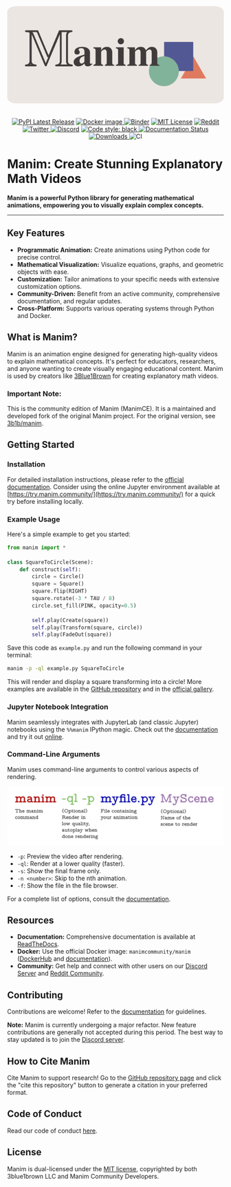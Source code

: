 <p align="center">
    <a href="https://www.manim.community/"><img src="https://raw.githubusercontent.com/ManimCommunity/manim/main/logo/cropped.png" alt="Manim Community Logo"></a>
    <br />
    <br />
</p>

<p align="center">
    <a href="https://pypi.org/project/manim/"><img src="https://img.shields.io/pypi/v/manim.svg?style=flat&logo=pypi" alt="PyPI Latest Release"></a>
    <a href="https://hub.docker.com/r/manimcommunity/manim"><img src="https://img.shields.io/docker/v/manimcommunity/manim?color=%23099cec&label=docker%20image&logo=docker" alt="Docker image"> </a>
    <a href="https://mybinder.org/v2/gh/ManimCommunity/jupyter_examples/HEAD?filepath=basic_example_scenes.ipynb"><img src="https://mybinder.org/badge_logo.svg" alt="Binder"></a>
    <a href="http://choosealicense.com/licenses/mit/"><img src="https://img.shields.io/badge/license-MIT-red.svg?style=flat" alt="MIT License"></a>
    <a href="https://www.reddit.com/r/manim/"><img src="https://img.shields.io/reddit/subreddit-subscribers/manim.svg?color=orange&label=reddit&logo=reddit" alt="Reddit" href=></a>
    <a href="https://twitter.com/manim_community/"><img src="https://img.shields.io/twitter/url/https/twitter.com/cloudposse.svg?style=social&label=Follow%20%40manim_community" alt="Twitter">
    <a href="https://www.manim.community/discord/"><img src="https://img.shields.io/discord/581738731934056449.svg?label=discord&color=yellow&logo=discord" alt="Discord"></a>
    <a href="https://github.com/psf/black"><img src="https://img.shields.io/badge/code%20style-black-000000.svg" alt="Code style: black">
    <a href="https://docs.manim.community/"><img src="https://readthedocs.org/projects/manimce/badge/?version=latest" alt="Documentation Status"></a>
    <a href="https://pepy.tech/project/manim"><img src="https://pepy.tech/badge/manim/month?" alt="Downloads"> </a>
    <img src="https://github.com/ManimCommunity/manim/workflows/CI/badge.svg" alt="CI">
    <br />
</p>

# Manim: Create Stunning Explanatory Math Videos

**Manim is a powerful Python library for generating mathematical animations, empowering you to visually explain complex concepts.**

<hr>

## Key Features

*   **Programmatic Animation:** Create animations using Python code for precise control.
*   **Mathematical Visualization:** Visualize equations, graphs, and geometric objects with ease.
*   **Customization:**  Tailor animations to your specific needs with extensive customization options.
*   **Community-Driven:** Benefit from an active community, comprehensive documentation, and regular updates.
*   **Cross-Platform:** Supports various operating systems through Python and Docker.

## What is Manim?

Manim is an animation engine designed for generating high-quality videos to explain mathematical concepts. It's perfect for educators, researchers, and anyone wanting to create visually engaging educational content. Manim is used by creators like [3Blue1Brown](https://www.3blue1brown.com/) for creating explanatory math videos.

### Important Note:

This is the community edition of Manim (ManimCE). It is a maintained and developed fork of the original Manim project. For the original version, see [3b1b/manim](https://github.com/3b1b/manim).

## Getting Started

### Installation

For detailed installation instructions, please refer to the [official documentation](https://docs.manim.community/en/stable/installation.html). Consider using the online Jupyter environment available at [https://try.manim.community/](https://try.manim.community/) for a quick try before installing locally.

### Example Usage

Here's a simple example to get you started:

```python
from manim import *

class SquareToCircle(Scene):
    def construct(self):
        circle = Circle()
        square = Square()
        square.flip(RIGHT)
        square.rotate(-3 * TAU / 8)
        circle.set_fill(PINK, opacity=0.5)

        self.play(Create(square))
        self.play(Transform(square, circle))
        self.play(FadeOut(square))
```

Save this code as `example.py` and run the following command in your terminal:

```bash
manim -p -ql example.py SquareToCircle
```

This will render and display a square transforming into a circle! More examples are available in the [GitHub repository](example_scenes) and in the [official gallery](https://docs.manim.community/en/stable/examples.html).

### Jupyter Notebook Integration

Manim seamlessly integrates with JupyterLab (and classic Jupyter) notebooks using the `%%manim` IPython magic. Check out the [documentation](https://docs.manim.community/en/stable/reference/manim.utils.ipython_magic.ManimMagic.html) and try it out [online](https://mybinder.org/v2/gh/ManimCommunity/jupyter_examples/HEAD?filepath=basic_example_scenes.ipynb).

### Command-Line Arguments

Manim uses command-line arguments to control various aspects of rendering.

![manim-illustration](https://raw.githubusercontent.com/ManimCommunity/manim/main/docs/source/_static/command.png)

*   `-p`: Preview the video after rendering.
*   `-ql`: Render at a lower quality (faster).
*   `-s`: Show the final frame only.
*   `-n <number>`: Skip to the nth animation.
*   `-f`: Show the file in the file browser.

For a complete list of options, consult the [documentation](https://docs.manim.community/en/stable/guides/configuration.html).

## Resources

*   **Documentation:** Comprehensive documentation is available at [ReadTheDocs](https://docs.manim.community/).
*   **Docker:**  Use the official Docker image: `manimcommunity/manim` ([DockerHub](https://hub.docker.com/r/manimcommunity/manim) and [documentation](https://docs.manim.community/en/stable/installation/docker.html)).
*   **Community:** Get help and connect with other users on our [Discord Server](https://www.manim.community/discord/) and [Reddit Community](https://www.reddit.com/r/manim/).

## Contributing

Contributions are welcome! Refer to the [documentation](https://docs.manim.community/en/stable/contributing.html) for guidelines.

**Note:** Manim is currently undergoing a major refactor. New feature contributions are generally not accepted during this period. The best way to stay updated is to join the [Discord server](https://www.manim.community/discord/).

## How to Cite Manim

Cite Manim to support research!  Go to the [GitHub repository page](https://github.com/ManimCommunity/manim) and click the "cite this repository" button to generate a citation in your preferred format.

## Code of Conduct

Read our code of conduct [here](https://docs.manim.community/en/stable/conduct.html).

## License

Manim is dual-licensed under the [MIT license](https://github.com/ManimCommunity/manim/blob/main/LICENSE), copyrighted by both 3blue1brown LLC and Manim Community Developers.